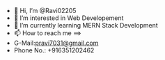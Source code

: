 - 👋 Hi, I’m @Ravi02205
- 👀 I’m interested in Web Developement
- 🌱 I’m currently learning MERN Stack Development
- 📫 How to reach me ==> 
- G-Mail:pravi7031@gmail.com
- Phone No.: +916351202462 

<!---
Ravi02205/Ravi02205 is a ✨ special ✨ repository because its `README.md` (this file) appears on your GitHub profile.
You can click the Preview link to take a look at your changes.
--->
